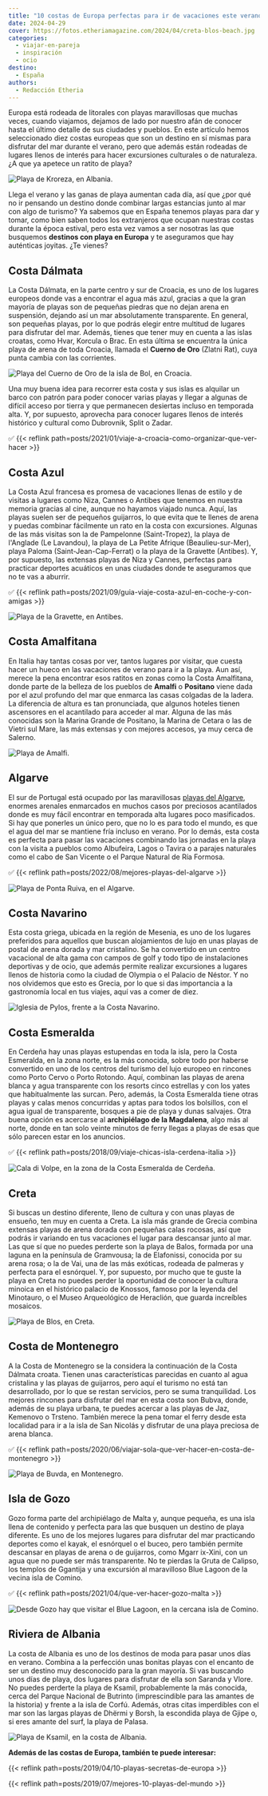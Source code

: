 ```yaml
---
title: "10 costas de Europa perfectas para ir de vacaciones este verano"
date: 2024-04-29
cover: https://fotos.etheriamagazine.com/2024/04/creta-blos-beach.jpg
categories: 
  - viajar-en-pareja
  - inspiración
  - ocio
destino: 
  - España
authors: 
  - Redacción Etheria
---
```


Europa está rodeada de litorales con playas maravillosas que muchas veces, cuando 
viajamos, dejamos de lado por nuestro afán de conocer hasta el último detalle de sus 
ciudades y pueblos. En este artículo hemos seleccionado diez costas europeas que son un 
destino en sí mismas para disfrutar del mar durante el verano, pero que además están 
rodeadas de lugares llenos de interés para hacer excursiones culturales o de naturaleza. 
¿A que ya apetece un ratito de playa? 

![Playa de Kroreza, en Albania.](https://fotos.etheriamagazine.com/2024/04/playa-Kroreza-Albania.jpg "Playa de Kroreza, en Albania.")

Llega el verano y las ganas de playa aumentan cada día, así que ¿por qué no ir pensando 
un destino donde combinar largas estancias junto al mar con algo de turismo? Ya sabemos 
que en España tenemos playas para dar y tomar, como bien saben todos los extranjeros que 
ocupan nuestras costas durante la época estival, pero esta vez vamos a ser nosotras las 
que busquemos **destinos con playa en Europa** y te aseguramos que hay auténticas 
joyitas. ¿Te vienes? 

## Costa Dálmata

La Costa Dálmata, en la parte centro y sur de Croacia, es uno de los lugares europeos 
donde vas a encontrar el agua más azul, gracias a que la gran mayoría de playas son de 
pequeñas piedras que no dejan arena en suspensión, dejando así un mar absolutamente 
transparente. En general, son pequeñas playas, por lo que podrás elegir entre multitud 
de lugares para disfrutar del mar. Además, tienes que tener muy en cuenta a las islas 
croatas, como Hvar, Korcula o Brac. En esta última se encuentra la única playa de arena 
de toda Croacia, llamada el **Cuerno de Oro** (Zlatni Rat), cuya punta cambia con las 
corrientes. 

![Playa del Cuerno de Oro de la isla de Bol, en Croacia.](https://fotos.etheriamagazine.com/2024/04/Croacia-cuerno-de-oro.jpg "Playa del Cuerno de Oro de la isla de Bol, en Croacia.")

Una muy buena idea para recorrer esta costa y sus islas es alquilar un barco con patrón 
para poder conocer varias playas y llegar a algunas de difícil acceso por tierra y que 
permanecen desiertas incluso en temporada alta. Y, por supuesto, aprovecha para conocer 
lugares llenos de interés histórico y cultural como Dubrovnik, Split o Zadar. 

✅ {{< reflink path=posts/2021/01/viaje-a-croacia-como-organizar-que-ver-hacer >}} 

## Costa Azul

La Costa Azul francesa es promesa de vacaciones llenas de estilo y de visitas a lugares 
como Niza, Cannes o Antibes que tenemos en nuestra memoria gracias al cine, aunque no 
hayamos viajado nunca. Aquí, las playas suelen ser de pequeños guijarros, lo que evita 
que te llenes de arena y puedas combinar fácilmente un rato en la costa con excursiones. 
Algunas de las más visitas son la de Pampelonne (Saint-Tropez), la playa de l'Anglade 
(Le Lavandou), la playa de La Petite Afrique (Beaulieu-sur-Mer), playa Paloma 
(Saint-Jean-Cap-Ferrat) o la playa de la Gravette (Antibes). Y, por supuesto, las 
extensas playas de Niza y Cannes, perfectas para practicar deportes acuáticos en unas 
ciudades donde te aseguramos que no te vas a aburrir. 

✅ {{< reflink path=posts/2021/09/guia-viaje-costa-azul-en-coche-y-con-amigas >}} 

![Playa de la Gravette, en Antibes.](https://fotos.etheriamagazine.com/2024/04/costa-azul-antibes-playa-gravette.jpg "Playa de la Gravette, en Antibes.")

## Costa Amalfitana

En Italia hay tantas cosas por ver, tantos lugares por visitar, que cuesta hacer un 
hueco en las vacaciones de verano para ir a la playa. Aun así, merece la pena encontrar 
esos ratitos en zonas como la Costa Amalfitana, donde parte de la belleza de los pueblos 
de **Amalfi** o **Positano** viene dada por el azul profundo del mar que enmarca las 
casas colgadas de la ladera. La diferencia de altura es tan pronunciada, que algunos 
hoteles tienen ascensores en el acantilado para acceder al mar. Alguna de las más 
conocidas son la Marina Grande de Positano, la Marina de Cetara o las de Vietri sul 
Mare, las más extensas y con mejores accesos, ya muy cerca de Salerno. 

![Playa de Amalfi.](https://fotos.etheriamagazine.com/2024/04/costa-Amalfi.jpg "Playa de Amalfi.")

## Algarve

El sur de Portugal está ocupado por las maravillosas [playas del 
Algarve](https://visitalgarve.pt/es/), enormes arenales enmarcados en muchos casos por 
preciosos acantilados donde es muy fácil encontrar en temporada alta lugares poco 
masificados. Si hay que ponerles un único pero, que no lo es para todo el mundo, es que 
el agua del mar se mantiene fría incluso en verano. Por lo demás, esta costa es perfecta 
para pasar las vacaciones combinando las jornadas en la playa con la visita a pueblos 
como Albufeira, Lagos o Tavira o a parajes naturales como el cabo de San Vicente o el 
Parque Natural de Ría Formosa. 

✅ {{< reflink path=posts/2022/08/mejores-playas-del-algarve >}} 

![Playa de Ponta Ruiva, en el Algarve.](https://fotos.etheriamagazine.com/2024/04/portugal-playa-Ponta-Ruiva-algarve.jpg "Playa de Ponta Ruiva, en el Algarve.")

## Costa Navarino

Esta costa griega, ubicada en la región de Mesenia, es uno de los lugares preferidos 
para aquellos que buscan alojamientos de lujo en unas playas de postal de arena dorada y 
mar cristalino. Se ha convertido en un centro vacacional de alta gama con campos de golf 
y todo tipo de instalaciones deportivas y de ocio, que además permite realizar 
excursiones a lugares llenos de historia como la ciudad de Olympia o el Palacio de 
Néstor. Y no nos olvidemos que esto es Grecia, por lo que si das importancia a la 
gastronomía local en tus viajes, aquí vas a comer de diez. 

![Iglesia de Pylos, frente a la Costa Navarino.](https://fotos.etheriamagazine.com/2024/04/Iglesia-Pylos-costa-navarino.jpg "Iglesia de Pylos, frente a la Costa Navarino.")

## Costa Esmeralda

En Cerdeña hay unas playas estupendas en toda la isla, pero la Costa Esmeralda, en la 
zona norte, es la más conocida, sobre todo por haberse convertido en uno de los centros 
del turismo del lujo europeo en rincones como Porto Cervo o Porto Rotondo. Aquí, 
combinan las playas de arena blanca y agua transparente con los resorts cinco estrellas 
y con los yates que habitualmente las surcan. Pero, además, la Costa Esmeralda tiene 
otras playas y calas menos concurridas y aptas para todos los bolsillos, con el agua 
igual de transparente, bosques a pie de playa y dunas salvajes. Otra buena opción es 
acercarse al **archipiélago de la Magdalena**, algo más al norte, donde en tan solo 
veinte minutos de ferry llegas a playas de esas que sólo parecen estar en los anuncios. 

✅ {{< reflink path=posts/2018/09/viaje-chicas-isla-cerdena-italia >}} 

![Cala di Volpe, en la zona de la Costa Esmeralda de Cerdeña.](https://fotos.etheriamagazine.com/2024/04/cala-di-volpe-cedena.jpg "Cala di Volpe, en la zona de la Costa Esmeralda de Cerdeña. © Nicolo Canu.")

## Creta

Si buscas un destino diferente, lleno de cultura y con unas playas de ensueño, ten muy 
en cuenta a Creta. La isla más grande de Grecia combina extensas playas de arena dorada 
con pequeñas calas rocosas, así que podrás ir variando en tus vacaciones el lugar para 
descansar junto al mar. Las que sí que no puedes perderte son la playa de Balos, formada 
por una laguna en la península de Gramvousa; la de Elafonissi, conocida por su arena 
rosa; o la de Vai, una de las más exóticas, rodeada de palmeras y perfecta para el 
esnórquel. Y, por supuesto, por mucho que te guste la playa en Creta no puedes perder la 
oportunidad de conocer la cultura minoica en el histórico palacio de Knossos, famoso por 
la leyenda del Minotauro, o el Museo Arqueológico de Heraclión, que guarda increíbles 
mosaicos. 

![Playa de Blos, en Creta.](https://fotos.etheriamagazine.com/2024/04/creta-blos-beach.jpg "Playa de Blos, en Creta. © Eleni Afiontzi.")

## Costa de Montenegro

A la Costa de Montenegro se la considera la continuación de la Costa Dálmata croata. 
Tienen unas características parecidas en cuanto al agua cristalina y las playas de 
guijarros, pero aquí el turismo no está tan desarrollado, por lo que se restan 
servicios, pero se suma tranquilidad. Los mejores rincones para disfrutar del mar en 
esta costa son Bubva, donde, además de su playa urbana, te puedes acercar a las playas 
de Jaz, Kemenovo o Trsteno. También merece la pena tomar el ferry desde esta localidad 
para ir a la isla de San Nicolás y disfrutar de una playa preciosa de arena blanca. 

✅ {{< reflink path=posts/2020/06/viajar-sola-que-ver-hacer-en-costa-de-montenegro >}} 

![Playa de Buvda, en Montenegro.](https://fotos.etheriamagazine.com/2024/04/montenegro-playa-buvda.jpg "Playa de Buvda, en Montenegro. © Nemanja Vlaovic.")

## Isla de Gozo

Gozo forma parte del archipiélago de Malta y, aunque pequeña, es una isla llena de 
contenido y perfecta para las que busquen un destino de playa diferente. Es uno de los 
mejores lugares para disfrutar del mar practicando deportes como el kayak, el esnórquel 
o el buceo, pero también permite descansar en playas de arena o de guijarros, como Mgarr 
ix-Xini, con un agua que no puede ser más transparente. No te pierdas la Gruta de 
Calipso, los templos de Ggantija y una excursión al maravilloso Blue Lagoon de la vecina 
isla de Comino. 

✅ {{< reflink path=posts/2021/04/que-ver-hacer-gozo-malta >}} 

![Desde Gozo hay que visitar el Blue Lagoon, en la cercana isla de Comino.](https://fotos.etheriamagazine.com/2024/04/playa-Blue-Lagoon-Comino.jpg "Desde Gozo hay que visitar el Blue Lagoon, en la cercana isla de Comino. © Pepa García.")

## Riviera de Albania

La costa de Albania es uno de los destinos de moda para pasar unos días en verano. 
Combina a la perfección unas bonitas playas con el encanto de ser un destino muy 
desconocido para la gran mayoría. Si vas buscando unos días de playa, dos lugares para 
disfrutar de ella son Saranda y Vlore. No puedes perderte la playa de Ksamil, 
probablemente la más conocida, cerca del Parque Nacional de Butrinto (imprescindible 
para las amantes de la historia) y frente a la isla de Corfú. Además, otras citas 
imperdibles con el mar son las largas playas de Dhërmi y Borsh, la escondida playa de 
Gjipe o, si eres amante del surf, la playa de Palasa. 

![Playa de Ksamil, en la costa de Albania.](https://fotos.etheriamagazine.com/2024/04/playa-Ksamil-Albania.jpg "Playa de Ksamil, en la costa de Albania. © Vangel Dimo.")

**Además de las costas de Europa, también te puede interesar:** 

{{< reflink path=posts/2019/04/10-playas-secretas-de-europa >}} 

{{< reflink path=posts/2019/07/mejores-10-playas-del-mundo >}}
